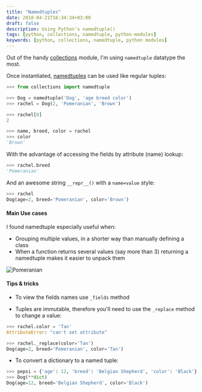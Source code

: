 ```yaml
---
title: "Namedtuples"
date: 2018-04-21T16:34:34+03:00
draft: false
description: Using Python's namedtuple()
tags: [python, collections, namedtuple, python-modules]
keywords: [python, collections, namedtuple, python modules]
---
```


Out of the handy [collections](https://docs.python.org/2/library/collections.html#module-collections) module, I'm using `namedtuple` datatype the most.

Once instantiated, [namedtuples](https://docs.python.org/2/library/collections.html#collections.namedtuple) can be used like regular tuples:

```python
>>> from collections import namedtuple

>>> Dog = namedtuple('Dog', 'age breed color')
>>> rachel = Dog(2, 'Pomeranian', 'Brown')

>>> rachel[0]
2

>>> name, breed, color = rachel
>>> color
'Brown'
```

With the advantage of accessing the fields by attribute (name) lookup:

```Python
>>> rachel.breed
'Pomeranian'
```

And an awesome string `__repr__()` with a `name=value` style:

```Python
>>> rachel
Dog(age=2, breed='Pomeranian', color='Brown')
```

#### Main Use cases

I found namedtuple especially useful when:

* Grouping multiple values, in a shorter way than manually defining a class
* When a function returns several values (say more than 3) returning a namedtuple makes it easier to
  unpack them

![Pomeranian](/images/Pomeranian.png)

#### Tips & tricks 

* To view the fields names use `_fields` method

* Tuples are immutable, therefore you'll need to use the `_replace` method to change a value:

```Python
>>> rachel.color = 'Tan'
AttributeError: "can't set attribute"

>>> rachel._replace(color='Tan')
Dog(age=2, breed='Pomeranian', color='Tan')
```

* To convert a dictionary to a named tuple:

```Python
>>> pepsi = {'age': 12, 'breed': 'Belgian Shepherd', 'color': 'Black'}
>>> Dog(**dict)
Dog(age=12, breed='Belgian Shepherd', color='Black')
```
